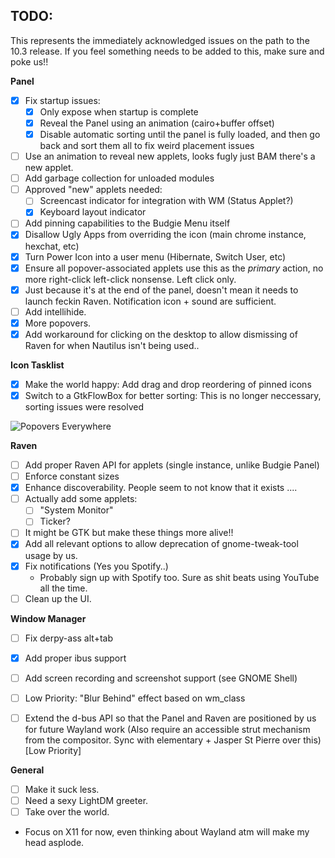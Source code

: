 TODO:
-----

This represents the immediately acknowledged issues on the path to the 10.3
release. If you feel something needs to be added to this, make sure and poke
us!!

**Panel**

 * [x] Fix startup issues:
    * [x] Only expose when startup is complete
    * [x] Reveal the Panel using an animation (cairo+buffer offset)
    * [x] Disable automatic sorting until the panel is fully loaded, and then go
      back and sort them all to fix weird placement issues
 * [ ] Use an animation to reveal new applets, looks fugly just BAM there's a new applet.
 * [ ] Add garbage collection for unloaded modules
 * [ ] Approved "new" applets needed:
   * [ ] Screencast indicator for integration with WM (Status Applet?)
   * [x] Keyboard layout indicator
 * [ ] Add pinning capabilities to the Budgie Menu itself
 * [x] Disallow Ugly Apps from overriding the icon (main chrome instance, hexchat, etc)
 * [x] Turn Power Icon into a user menu (Hibernate, Switch User, etc)
 * [x] Ensure all popover-associated applets use this as  the *primary* action, no
       more right-click left-click nonsense. Left click only.
 * [x] Just because it's at the end of the panel, doesn't mean it needs to launch
       feckin Raven. Notification icon + sound are sufficient.
 * [ ] Add intellihide.
 * [x] More popovers.
 * [x] Add workaround for clicking on the desktop to allow dismissing of Raven
       for when Nautilus isn't being used..

**Icon Tasklist**

 * [x] Make the world happy: Add drag and drop reordering of pinned icons
 * [x] Switch to a GtkFlowBox for better sorting:
       This is no longer neccessary, sorting issues were resolved

 ![Popovers Everywhere](http://cdn.meme.am/instances/500x/63501402.jpg)

**Raven**

 * [ ] Add proper Raven API for applets (single instance, unlike Budgie Panel)
 * [ ] Enforce constant sizes
 * [x] Enhance discoverability. People seem to not know that it exists ....
 * [ ] Actually add some applets:
   * [ ] "System Monitor"
   * [ ] Ticker?
 * [ ] It might be GTK but make these things more alive!!
 * [x] Add all relevant options to allow deprecation of gnome-tweak-tool usage by us.
 * [x] Fix notifications (Yes you Spotify..)
   - Probably sign up with Spotify too. Sure as shit beats using YouTube all the time.
 * [ ] Clean up the UI.

**Window Manager**


 * [ ] Fix derpy-ass alt+tab
 * [x] Add proper ibus support
 * [ ] Add screen recording and screenshot support (see GNOME Shell)
 * [ ] Low Priority: "Blur Behind" effect based on wm_class
 * [ ] Extend the d-bus API so that the Panel and Raven are positioned by us for future
   Wayland work (Also require an accessible strut mechanism from the compositor.
   Sync with elementary + Jasper St Pierre over this) [Low Priority]


**General**


 * [ ] Make it suck less.
 * [ ] Need a sexy LightDM greeter.
 * [ ] Take over the world.
 * Focus on X11 for now, even thinking about Wayland atm will make my head asplode.
